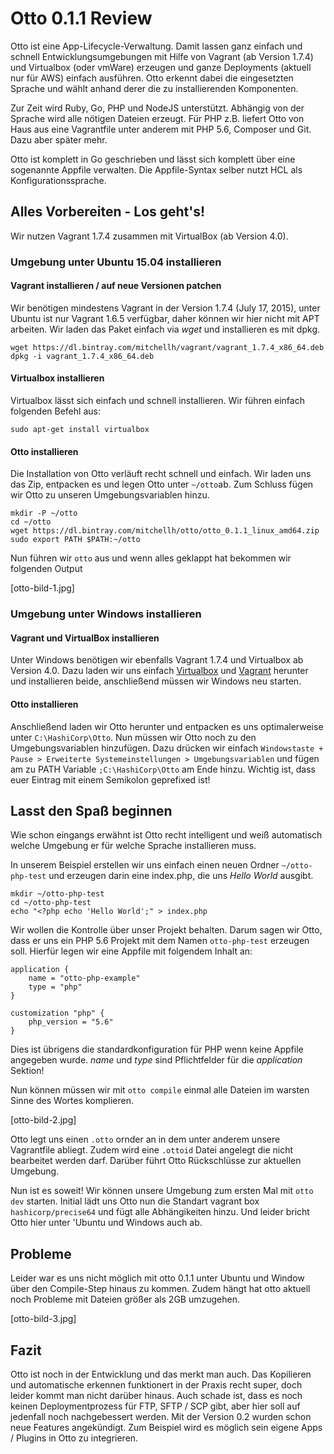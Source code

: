 # Otto 0.1.1 Review

Otto ist eine App-Lifecycle-Verwaltung. Damit lassen ganz einfach und schnell Entwicklungsumgebungen 
mit Hilfe von Vagrant (ab Version 1.7.4) und Virtualbox (oder vmWare) erzeugen und ganze Deployments (aktuell nur für AWS) 
einfach ausführen. Otto erkennt dabei die eingesetzten Sprache und wählt anhand derer die zu 
installierenden Komponenten. 

Zur Zeit wird Ruby, Go, PHP und NodeJS unterstützt. Abhängig von der Sprache wird alle nötigen Dateien 
erzeugt. Für PHP z.B. liefert Otto von Haus aus eine Vagrantfile unter anderem mit 
PHP 5.6, Composer und Git. Dazu aber später mehr.

Otto ist komplett in Go geschrieben und lässt sich komplett über eine sogenannte Appfile verwalten. 
Die Appfile-Syntax selber nutzt HCL als Konfigurationssprache.

## Alles Vorbereiten - Los geht's!

Wir nutzen Vagrant 1.7.4 zusammen mit VirtualBox (ab Version 4.0).

### Umgebung unter Ubuntu 15.04 installieren

#### Vagrant installieren / auf neue Versionen patchen

Wir benötigen mindestens Vagrant in der Version 1.7.4 (July 17, 2015), unter Ubuntu ist nur Vagrant 1.6.5 verfügbar, daher können wir hier nicht mit APT arbeiten. Wir laden das Paket einfach via _wget_ und installieren es mit dpkg.

```
wget https://dl.bintray.com/mitchellh/vagrant/vagrant_1.7.4_x86_64.deb
dpkg -i vagrant_1.7.4_x86_64.deb
```

#### Virtualbox installieren

Virtualbox lässt sich einfach und schnell installieren. Wir führen einfach folgenden Befehl aus:

`sudo apt-get install virtualbox`

#### Otto installieren

Die Installation von Otto verläuft recht schnell und einfach. Wir laden uns das Zip, entpacken es und legen Otto unter `~/otto`ab. Zum Schluss fügen wir Otto zu unseren Umgebungsvariablen hinzu.

```
mkdir -P ~/otto
cd ~/otto
wget https://dl.bintray.com/mitchellh/otto/otto_0.1.1_linux_amd64.zip
sudo export PATH $PATH:~/otto
```

Nun führen wir `otto` aus und wenn alles geklappt hat bekommen wir folgenden Output

[otto-bild-1.jpg]

### Umgebung unter Windows installieren

#### Vagrant und VirtualBox installieren

Unter Windows benötigen wir ebenfalls Vagrant 1.7.4 und Virtualbox ab Version 4.0. Dazu laden wir uns einfach [Virtualbox](https://download.virtualbox.org/virtualbox/5.0.4/VirtualBox-5.0.4-102546-Win.exe) und [Vagrant](https://dl.bintray.com/mitchellh/vagrant/vagrant_1.7.4.msi) herunter und installieren beide, anschließend müssen wir Windows neu starten.

#### Otto installieren

Anschließend laden wir Otto herunter und entpacken es uns optimalerweise unter `C:\HashiCorp\Otto`. Nun müssen wir Otto noch zu den Umgebungsvariablen hinzufügen. Dazu drücken wir einfach `Windowstaste + Pause > Erweiterte Systemeinstellungen > Umgebungsvariablen` und fügen am zu PATH Variable `;C:\HashiCorp\Otto` am Ende hinzu. Wichtig ist, dass euer Eintrag mit einem Semikolon geprefixed ist!

## Lasst den Spaß beginnen

Wie schon eingangs erwähnt ist Otto recht intelligent und weiß automatisch welche Umgebung er für welche Sprache installieren muss.

In unserem Beispiel erstellen wir uns einfach einen neuen Ordner `~/otto-php-test` und erzeugen darin eine index.php, die uns _Hello World_ ausgibt.

```
mkdir ~/otto-php-test
cd ~/otto-php-test
echo "<?php echo 'Hello World';" > index.php
```

Wir wollen die Kontrolle über unser Projekt behalten. Darum sagen wir Otto, dass er uns ein PHP 5.6 Projekt mit dem Namen `otto-php-test` erzeugen soll. Hierfür legen wir eine Appfile mit folgendem Inhalt an:

```hcl
application {
    name = "otto-php-example"
    type = "php"
}

customization "php" {
    php_version = "5.6"
}
```

Dies ist übrigens die standardkonfiguration für PHP wenn keine Appfile angegeben wurde. _name_ und _type_ sind Pflichtfelder für die _application_ Sektion!

Nun können müssen wir mit `otto compile` einmal alle Dateien im warsten Sinne des Wortes komplieren. 

[otto-bild-2.jpg]

Otto legt uns einen `.otto` ornder an in dem unter anderem unsere Vagrantfile abliegt. Zudem wird eine `.ottoid` Datei angelegt die nicht bearbeitet werden darf. Darüber führt Otto Rückschlüsse zur aktuellen Umgebung.

Nun ist es soweit! Wir können unsere Umgebung zum ersten Mal mit `otto dev` starten. Initial lädt uns Otto nun die Standart vagrant box `hashicorp/precise64` und fügt alle Abhängikeiten hinzu. Und leider bricht Otto hier unter 'Ubuntu und Windows auch ab.

## Probleme

Leider war es uns nicht möglich mit otto 0.1.1 unter Ubuntu und Window über den Compile-Step hinaus zu kommen. 
Zudem hängt hat otto aktuell noch Probleme mit Dateien größer als 2GB umzugehen.

[otto-bild-3.jpg]

## Fazit

Otto ist noch in der Entwicklung und das merkt man auch. Das Kopilieren und automatische erkennen funktionert in der Praxis recht super, doch leider kommt man nicht darüber hinaus. Auch schade ist, dass es noch keinen Deploymentprozess für FTP, SFTP / SCP gibt, aber hier soll auf jedenfall noch nachgebessert werden. Mit der Version 0.2 wurden schon neue Features angekündigt. Zum Beispiel wird es möglich sein eigene Apps / Plugins in Otto zu integrieren.

